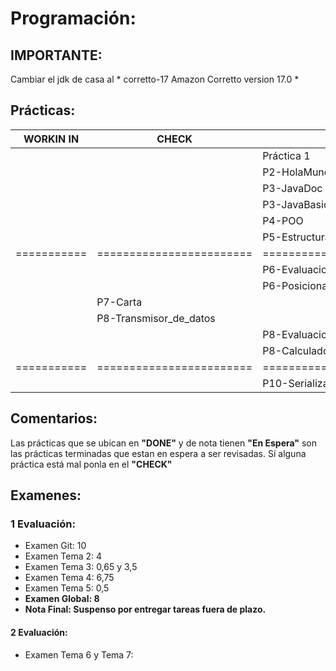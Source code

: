 # Programación:
## IMPORTANTE:
Cambiar el jdk de casa al * corretto-17 Amazon Corretto version 17.0 *
## Prácticas:
| WORKIN IN |         CHECK          |             DONE              |    NOTA   |
| --------- | ---------------------- | ----------------------------- | --------- |
|           |                        | Práctica 1                    | Corregida |
|           |                        | P2-HolaMundo                  |     5     |
|           |                        | P3-JavaDoc                    | Corregida |
|           |                        | P3-JavaBasicIO                | Corregida |
|           |                        | P4-POO                        | Corregida |
|           |                        | P5-Estructuras_de_Control     | Corregida |
|===========|========================|===============================|===========|
|           |                        | P6-Evaluacion_de_Resultados   | Corregida |
|           |                        | P6-Posicionamiento_BrazoRobot | En Espera |
|           | P7-Carta               |                               |           |
|           | P8-Transmisor_de_datos |                               |           |
|           |                        | P8-Evaluacion-de-Resultados   | Corregida |
|           |                        | P8-Calculadora_de_pila        | Corregida |
|===========|========================|===============================|===========|
|           |                        | P10-Serialización             | En Espera |
## Comentarios:
Las prácticas que se ubican en **"DONE"** y de nota tienen **"En Espera"** son las prácticas terminadas que estan en espera a ser revisadas. Sí alguna práctica está mal ponla en el **"CHECK"**
## Examenes:
### 1 Evaluación:
+ Examen Git: 10
+ Examen Tema 2: 4
+ Examen Tema 3: 0,65 y 3,5
+ Examen Tema 4: 6,75
+ Examen Tema 5: 0,5
+ **Examen Global: 8**
+ **Nota Final: Suspenso por entregar tareas fuera de plazo.**
#### 2 Evaluación:
+ Examen Tema 6 y Tema 7:
